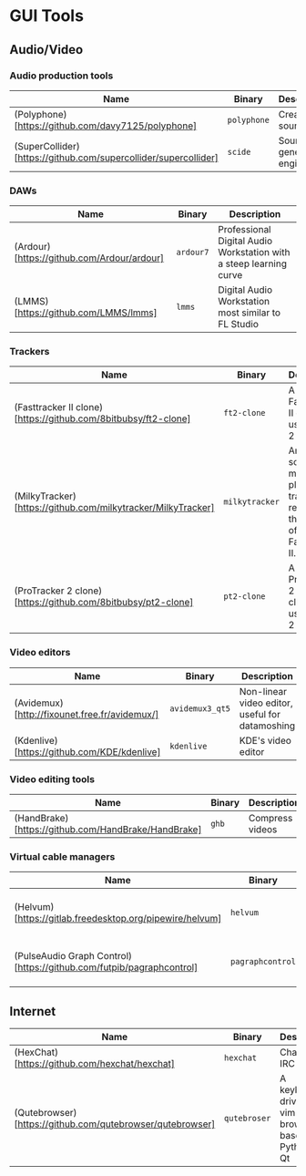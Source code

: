 # GUI Tools

## Audio/Video

### Audio production tools

| Name | Binary | Description |
| - | - | - |
| (Polyphone)[https://github.com/davy7125/polyphone] | `polyphone` | Create soundfonts |
| (SuperCollider)[https://github.com/supercollider/supercollider] | `scide` | Sound generation engine |

### DAWs

| Name | Binary | Description |
| - | - | - |
| (Ardour)[https://github.com/Ardour/ardour] | `ardour7` | Professional Digital Audio Workstation with a steep learning curve |
| (LMMS)[https://github.com/LMMS/lmms] | `lmms` | Digital Audio Workstation most similar to FL Studio |

### Trackers

| Name | Binary | Description |
| - | - | - |
| (Fasttracker II clone)[https://github.com/8bitbubsy/ft2-clone] | `ft2-clone` | A portable Fasttracker II clone in C using SDL 2 |
| (MilkyTracker)[https://github.com/milkytracker/MilkyTracker] | `milkytracker` | An open source, multi-platform tracker that replicates the "feel" of Fasttracker II. |
| (ProTracker 2 clone)[https://github.com/8bitbubsy/pt2-clone] | `pt2-clone` | A portable ProTracker 2 (v2.3D) clone in C using SDL 2 |

### Video editors

| Name | Binary | Description |
| - | - | - |
| (Avidemux)[http://fixounet.free.fr/avidemux/] | `avidemux3_qt5` | Non-linear video editor, useful for datamoshing |
| (Kdenlive)[https://github.com/KDE/kdenlive] | `kdenlive` | KDE's video editor |

### Video editing tools

| Name | Binary | Description |
| - | - | - |
| (HandBrake)[https://github.com/HandBrake/HandBrake] | `ghb` | Compress videos |

### Virtual cable managers

| Name | Binary | Description |
| - | - | - |
| (Helvum)[https://gitlab.freedesktop.org/pipewire/helvum] | `helvum` | Virtual cable system for Pipewire |
| (PulseAudio Graph Control)[https://github.com/futpib/pagraphcontrol] | `pagraphcontrol` | Virtual cable system for PulseAudio |

## Internet

| Name | Binary | Description |
| - | - | - |
| (HexChat)[https://github.com/hexchat/hexchat] | `hexchat` | Chat using IRC |
| (Qutebrowser)[https://github.com/qutebrowser/qutebrowser] | `qutebroser` | A keyboard-driven, vim-like browser based on Python and Qt |
